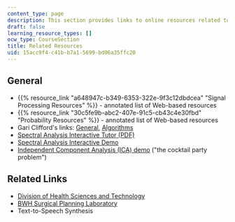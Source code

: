 ```yaml
---
content_type: page
description: This section provides links to online resources related to the course.
draft: false
learning_resource_types: []
ocw_type: CourseSection
title: Related Resources
uid: 15acc9f4-c41b-b7a1-5699-bd06a35ffc20
---
```

## General

- {{% resource_link "a648947c-b349-6353-322e-9f3c12dbdcea" "Signal Processing Resources" %}} - annotated list of Web-based resources
- {{% resource_link "30c5fe9b-abc2-407e-91c5-cb43c4e30fbd" "Probability Resources" %}} - annotated list of Web-based resources
- Gari Clifford's links: [General](http://www.mit.edu/~gari/teaching.html), [Algorithms](http://www.mit.edu/~gari/algos.html)
- [Spectral Analysis Interactive Tutor (PDF)](ftp://ftp.ni.com/pub/devzone/LabVIEW_Spectral_Tutorial.pdf)
- [Spectral Analysis Interactive Demo](http://web.mit.edu/6.555/www/applet/DFT.html)
- [Independent Component Analysis (ICA) demo](https://www.kaggle.com/code/anashamoutni/cocktail-party-problem-tutorial-using-fastica) ("the cocktail party problem")

## Related Links

- [Division of Health Sciences and Technology](http://hst.mit.edu/)
- [BWH Surgical Planning Laboratory](http://www.spl.harvard.edu/)
- Text-to-Speech Synthesis